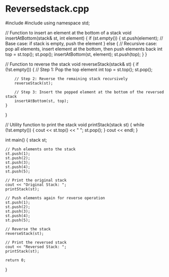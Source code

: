 # Reversedstack.cpp
#include <iostream>
#include <stack>
using namespace std;

// Function to insert an element at the bottom of a stack
void insertAtBottom(stack<int>& st, int element) {
    if (st.empty()) {
        st.push(element); // Base case: if stack is empty, push the element
    } else {
        // Recursive case: pop all elements, insert element at the bottom, then push elements back
        int top = st.top();
        st.pop();
        insertAtBottom(st, element);
        st.push(top);
    }
}

// Function to reverse the stack
void reverseStack(stack<int>& st) {
    if (!st.empty()) {
        // Step 1: Pop the top element
        int top = st.top();
        st.pop();
        
        // Step 2: Reverse the remaining stack recursively
        reverseStack(st);
        
        // Step 3: Insert the popped element at the bottom of the reversed stack
        insertAtBottom(st, top);
    }
}

// Utility function to print the stack
void printStack(stack<int> st) {
    while (!st.empty()) {
        cout << st.top() << " ";
        st.pop();
    }
    cout << endl;
}

int main() {
    stack<int> st;
    
    // Push elements onto the stack
    st.push(1);
    st.push(2);
    st.push(3);
    st.push(4);
    st.push(5);
    
    // Print the original stack
    cout << "Original Stack: ";
    printStack(st);
    
    // Push elements again for reverse operation
    st.push(1);
    st.push(2);
    st.push(3);
    st.push(4);
    st.push(5);
    
    // Reverse the stack
    reverseStack(st);
    
    // Print the reversed stack
    cout << "Reversed Stack: ";
    printStack(st);
    
    return 0;
}
